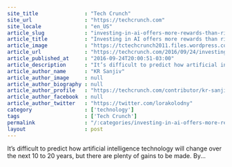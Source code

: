 ```yaml
---
site_title               : "Tech Crunch"
site_url                 : "https://techcrunch.com"
site_locale              : "en_US"
article_slug             : "investing-in-ai-offers-more-rewards-than-risks"
article_title            : "Investing in AI offers more rewards than risks"
article_image            : "https://tctechcrunch2011.files.wordpress.com/2016/02/shutterstock_147776027.jpg?w=764&h=400&crop=1"
article_url              : "https://techcrunch.com/2016/09/24/investing-in-ai-offers-more-rewards-than-risks/"
article_published_at     : "2016-09-24T20:00:51-03:00"
article_description      : "It’s difficult to predict how artificial intelligence technology will change over the next 10 to 20 years, but there are plenty of gains to be made. By..."
article_author_name      : "KR Sanjiv"
article_author_image     : null
article_author_biography : null
article_author_profile   : "https://techcrunch.com/contributor/kr-sanjiv/"
article_author_facebook  : null
article_author_twitter   : "https://twitter.com/lorakolodny"
category                 : ['technology']
tags                     : ['Tech Crunch']
permalink                : "/:categories/investing-in-ai-offers-more-rewards-than-risks/"
layout                   : post
---
```


It’s difficult to predict how artificial intelligence technology will change over the next 10 to 20 years, but there are plenty of gains to be made. By...
